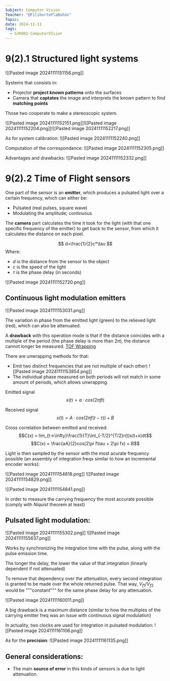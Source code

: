 ```yaml
---
Subject: Computer Vision
Teacher: "@FilibertoPlaBañón"
Topic: 
date: 2024-11-11
tags:
  - SJK002-ComputerVIsion
---
```

# 9(2).1 Structured light systems

![[Pasted image 20241111151156.png]]

Systems that consists in:
- Projector **project known patterns** onto the surfaces
- Camera that **captates** the image and interprets the known pattern to find **matching points**

Those two cooperate to make a stereoscopic system.

![[Pasted image 20241111152151.png]]![[Pasted image 20241111152204.png]]![[Pasted image 20241111152217.png]]

As for system calibration:
![[Pasted image 20241111152240.png]]

Computation of the correspondance:
![[Pasted image 20241111152305.png]]

Advantages and drawbacks:
![[Pasted image 20241111152332.png]]

# 9(2).2 Time of Flight sensors

One part of the sensor is an **emitter**, which produces a pulsated light over a certain frequency, which can either be:
- Pulsated (real pulses, square wave)
- Modulating the amplitude; continuous

The **camera** part calculates the time it took for the light (with that one specific frequency of the emitter) to get back to the sensor, from which it calculates the distance on each pixel.

$$
d=\frac{1}{2}c*\tau
$$
Where:
- $d$ is the distance from the sensor to the object
- $c$ is the speed of the light
- $\tau$ is the phase delay (in seconds)

![[Pasted image 20241111152720.png]]

## Continuous light modulation emitters

![[Pasted image 20241111153031.png]]

The variation in phase from the emitted light (green) to the relieved light (red), which can also be attenuated.

A **drawback** with this operation mode is that if the distance coincides with a multiple of the period (the phase delay is more than $2\pi$), the distance cannot longer be measured. [TOF Wrapping](https://medium.com/chronoptics-time-of-flight/phase-wrapping-and-its-solution-in-time-of-flight-depth-sensing-493aa8b21c42)

There are unwrapping methods for that:
- Emit two distinct frequencies that are not multiple of each other)
	![[Pasted image 20241111153854.png]]
- The individual phase measured on both periods will not match in some amount of periods, which allows unwrapping.

Emitted signal 
$$s(t) = a·cos(2\pi ft)$$

Received signal 
$$s(t) = A·cos(2\pi f (t-\tau)) + B$$

Cross correlation between emitted and received:
$$C(x) = lim_{t->\infty}\frac{1}{T}\int_{-T/2}^{T/2}r(t)s(t+x)dt$$
$$C(x) = \frac{aA}{2}cos(2\pi f\tau + 2\pi fx) + B$$

Light is then sampled by the sensor with the most acurate frequency possible (an assembly of integration freqs similar to how an incremental encoder works):

![[Pasted image 20241111154818.png]]
![[Pasted image 20241111154829.png]]

![[Pasted image 20241111154841.png]]

In order to measure the carrying frequency the most accurate possible (comply with *Niquist* theorem at least)

## Pulsated light modulation:

![[Pasted image 20241111155302.png]]
![[Pasted image 20241111155637.png]]

Works by synchronizing the integration time with the pulse, along with the pulse emission time.

The longer the delay, the lower the value of that integration (linearly dependent if not attenuated)

To remove that dependency over the attenuation, every second integration is granted to be made over the whole returned pulse. That way, $V_{f1} / V_{f2}$ would be """constant""" for the same phase delay for any attenuation.

![[Pasted image 20241111160011.png]]

A big drawback is a maximum distance (similar to how the multiples of the carrying emitter freq was an issue with continuous signal modulation)

In actuality, two clocks are used for integration in pulsated modulation:
![[Pasted image 20241111161106.png]]

As for the **precision**:
![[Pasted image 20241111161135.png]]

## General considerations:

- The main **source of error** in this kinds of sensors is due to light attenuation.
  